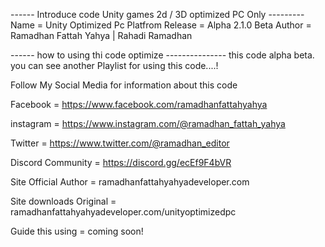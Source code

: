 ------  Introduce code Unity games 2d / 3D optimized PC Only ---------
Name  = Unity Optimized Pc Platfrom
Release = Alpha 2.1.0 Beta
Author = Ramadhan Fattah Yahya | Rahadi Ramadhan

------ how to using thi code optimize ---------------
this code alpha beta. you can see another Playlist for using this code....!


Follow My Social Media for information about this code 

Facebook = https://www.facebook.com/ramadhanfattahyahya

instagram = https://www.instagram.com/@ramadhan_fattah_yahya

Twitter = https://www.twitter.com/@ramadhan_editor

Discord Community = https://discord.gg/ecEf9F4bVR

Site Official Author = ramadhanfattahyahyadeveloper.com

Site downloads Original = ramadhanfattahyahyadeveloper.com/unityoptimizedpc

Guide this using = coming soon!
